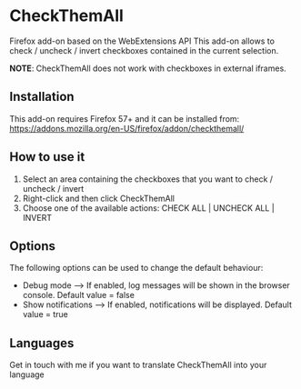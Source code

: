 # CheckThemAll
Firefox add-on based on the WebExtensions API
This add-on allows to check / uncheck / invert checkboxes contained in the current selection.

**NOTE**: CheckThemAll does not work with checkboxes in external iframes.

## Installation

This add-on requires Firefox 57+ and it can be installed from: https://addons.mozilla.org/en-US/firefox/addon/checkthemall/

## How to use it

1. Select an area containing the checkboxes that you want to check / uncheck / invert
2. Right-click and then click CheckThemAll
3. Choose one of the available actions: CHECK ALL | UNCHECK ALL | INVERT

## Options

The following options can be used to change the default behaviour:

* Debug mode --> If enabled, log messages will be shown in the browser console. Default value = false
* Show notifications --> If enabled, notifications will be displayed. Default value = true

## Languages

Get in touch with me if you want to translate CheckThemAll into your language
